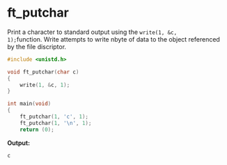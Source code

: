 # ft_putchar
Print a character to standard output using the <code>write(1, &c, 1);</code>function.
Write attempts to write nbyte of data to the object referenced by the file discriptor.

```c
#include <unistd.h>

void ft_putchar(char c)
{
	write(1, &c, 1);
}

int main(void)
{
	ft_putchar(1, 'c', 1);
	ft_putchar(1, '\n', 1);
	return (0);
```

**Output:**
```c
c
```
